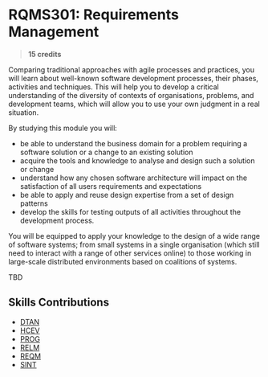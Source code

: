 # RQMS301: Requirements Management

> **15 credits**

Comparing traditional approaches with agile processes and practices, you will learn about well-known software development processes, their phases, activities and techniques. This will help you to develop a critical understanding of the diversity of contexts of organisations, problems, and development teams, which will allow you to use your own judgment in a real situation.

By studying this module you will:

- be able to understand the business domain for a problem requiring a software solution or a change to an existing solution
- acquire the tools and knowledge to analyse and design such a solution or change
- understand how any chosen software architecture will impact on the satisfaction of all users requirements and expectations
- be able to apply and reuse design expertise from a set of design patterns
- develop the skills for testing outputs of all activities throughout the development process.

You will be equipped to apply your knowledge to the design of a wide range of software systems; from small systems in a single organisation (which still need to interact with a range of other services online) to those working in large-scale distributed environments based on coalitions of systems.

TBD

## Skills Contributions

- [DTAN](../skills/dtan.md)
- [HCEV](../skills/hcev.md)
- [PROG](../skills/prog.md)
- [RELM](../skills/relm.md)
- [REQM](../skills/reqm.md)
- [SINT](../skills/sint.md)
